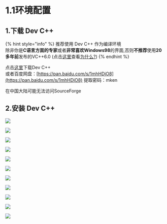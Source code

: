 # 1.1环境配置

## 1.下载 Dev C++

{% hint style="info" %}
推荐使用 Dev C++ 作为编译环境  
除非你是**C语言方面的专家**或者**非常喜欢Windows98**的界面,否则**不推荐**使用**20多年前**发布的VC++6.0 \(点击[这里](http://ladder1984.github.io/post/%E7%8F%8D%E7%88%B1%E7%94%9F%E5%91%BD%E8%BF%9C%E7%A6%BBvc6/)查看[为什么?](http://ladder1984.github.io/post/%E7%8F%8D%E7%88%B1%E7%94%9F%E5%91%BD%E8%BF%9C%E7%A6%BBvc6/)\)
{% endhint %}

点击[这里](https://sourceforge.net/projects/orwelldevcpp/)下载Dev C++  
或者百度网盘：[https://pan.baidu.com/s/1mhHDjO8](https://pan.baidu.com/s/1mhHDjO8)    提取密码：mken

在中国大陆可能无法访问SourceForge

## 2.安装 Dev C++

![](../.gitbook/assets/image%20%287%29.png)

![](../.gitbook/assets/image%20%281%29.png)

![](../.gitbook/assets/image%20%282%29.png)

![](../.gitbook/assets/image%20%286%29.png)

![](../.gitbook/assets/image%20%288%29.png)

![](../.gitbook/assets/image%20%283%29.png)

![](../.gitbook/assets/image%20%289%29.png)

![](../.gitbook/assets/image%20%2810%29.png)

![](../.gitbook/assets/image%20%285%29.png)

![](../.gitbook/assets/image.png)

![](../.gitbook/assets/image%20%284%29.png)

